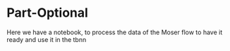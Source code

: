 # Part-Optional
Here we have a notebook, to process the data of the Moser flow to have it ready and use it in the tbnn

